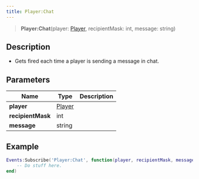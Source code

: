 ```yaml
---
title: Player:Chat
---
```


> **Player:Chat**(player: [Player](/vext/ref/server/type/player), recipientMask: int, message: string)

## Description 

- Gets fired each time a player is sending a message in chat.

## Parameters

| Name | Type | Description |
| ---- | ---- | ----------- |
| **player** | [Player](/vext/ref/server/type/player) |  |
| **recipientMask** | int |  |
| **message** | string |  |

## Example

```lua
Events:Subscribe('Player:Chat', function(player, recipientMask, message)
    -- Do stuff here.
end)
```
